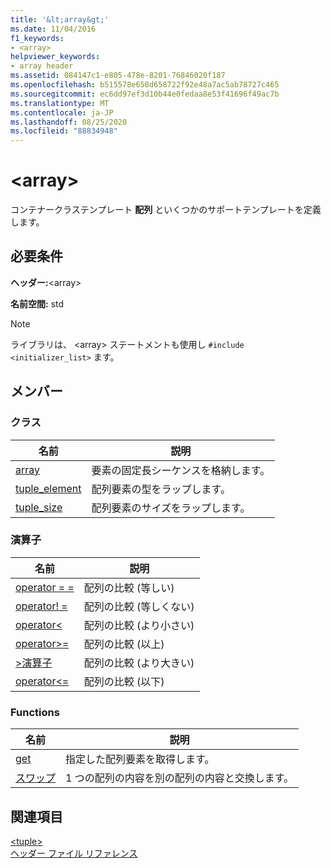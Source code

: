 ```yaml
---
title: '&lt;array&gt;'
ms.date: 11/04/2016
f1_keywords:
- <array>
helpviewer_keywords:
- array header
ms.assetid: 084147c1-e805-478e-8201-76846020f187
ms.openlocfilehash: b515578e658d658722f92e48a7ac5ab78727c465
ms.sourcegitcommit: ec6dd97ef3d10b44e0fedaa8e53f41696f49ac7b
ms.translationtype: MT
ms.contentlocale: ja-JP
ms.lasthandoff: 08/25/2020
ms.locfileid: "88834948"
---
```

# <a name="ltarraygt"></a>&lt;array&gt;

コンテナークラステンプレート **配列** といくつかのサポートテンプレートを定義します。

## <a name="requirements"></a>必要条件

**ヘッダー:**\<array>

**名前空間:** std

> [!NOTE]
> ライブラリは、 \<array> ステートメントも使用し `#include <initializer_list>` ます。

## <a name="members"></a>メンバー

### <a name="classes"></a>クラス

|名前|説明|
|-|-|
|[array](../standard-library/array-class-stl.md)|要素の固定長シーケンスを格納します。|
|[tuple_element](../standard-library/tuple-element-class-tuple.md)|配列要素の型をラップします。|
|[tuple_size](../standard-library/tuple-size-class-tuple.md)|配列要素のサイズをラップします。|

### <a name="operators"></a>演算子

|名前|説明|
|-|-|
|[operator = =](../standard-library/array-operators.md#op_eq_eq)|配列の比較 (等しい)|
|[operator! =](../standard-library/array-operators.md#op_neq)|配列の比較 (等しくない)|
|[operator\<](../standard-library/array-operators.md#op_lt)|配列の比較 (より小さい)|
|[operator>=](../standard-library/array-operators.md#op_gt_eq)|配列の比較 (以上)|
|[>演算子 ](../standard-library/array-operators.md#op_gt)|配列の比較 (より大きい)|
|[operator<=](../standard-library/array-operators.md#op_lt_eq)|配列の比較 (以下)|

### <a name="functions"></a>Functions

|名前|説明|
|-|-|
|[get](../standard-library/array-functions.md#get)|指定した配列要素を取得します。|
|[スワップ](../standard-library/array-functions.md#swap)|1 つの配列の内容を別の配列の内容と交換します。|

## <a name="see-also"></a>関連項目

[\<tuple>](../standard-library/tuple.md)\
[ヘッダー ファイル リファレンス](../standard-library/cpp-standard-library-header-files.md)
